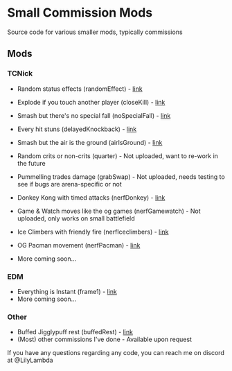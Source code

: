 # Small Commission Mods
Source code for various smaller mods, typically commissions

## Mods

### TCNick
- Random status effects (randomEffect) - [link](https://gamebanana.com/mods/430523)
- Explode if you touch another player (closeKill) - [link](https://gamebanana.com/mods/430526)
- Smash but there's no special fall (noSpecialFall) - [link](https://gamebanana.com/mods/430522)
- Every hit stuns (delayedKnockback) - [link](https://gamebanana.com/mods/430518)
- Smash but the air is the ground (airIsGround) - [link](https://gamebanana.com/mods/430524)
- Random crits or non-crits (quarter) - Not uploaded, want to re-work in the future
- Pummelling trades damage (grabSwap) - Not uploaded, needs testing to see if bugs are arena-specific or not

- Donkey Kong with timed attacks (nerfDonkey) - [link](https://gamebanana.com/mods/473510)
- Game & Watch moves like the og games (nerfGamewatch) - Not uploaded, only works on small battlefield
- Ice Climbers with friendly fire (nerfIceclimbers) - [link](https://gamebanana.com/mods/473511)
- OG Pacman movement (nerfPacman) - [link](https://gamebanana.com/mods/473513)

- More coming soon...

### EDM
- Everything is Instant (frame1) - [link](https://gamebanana.com/mods/488559)
- More coming soon...

### Other
- Buffed Jigglypuff rest (buffedRest) - [link](https://gamebanana.com/mods/486854)
- (Most) other commissions I've done - Available upon request

If you have any questions regarding any code, you can reach me on discord at @LilyLambda